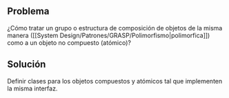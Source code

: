## Problema
¿Cómo tratar un grupo o estructura de composición de objetos de la misma manera ([[System Design/Patrones/GRASP/Polimorfismo|polimorfica]]) como a un objeto no compuesto (atómico)?

## Solución
Definir clases para los objetos compuestos y atómicos tal que implementen la misma interfaz.